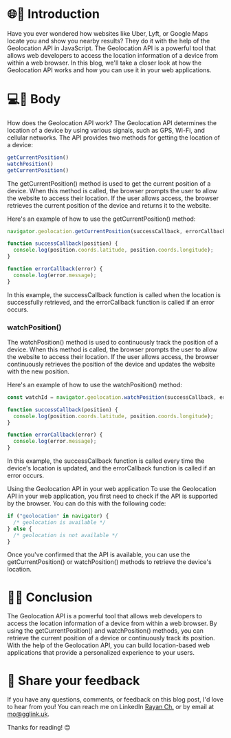 # 🌐📍 Introduction
Have you ever wondered how websites like Uber, Lyft, or Google Maps locate you and show you nearby results? They do it with the help of the Geolocation API in JavaScript. The Geolocation API is a powerful tool that allows web developers to access the location information of a device from within a web browser. In this blog, we'll take a closer look at how the Geolocation API works and how you can use it in your web applications.

# 💻📝 Body
How does the Geolocation API work?
The Geolocation API determines the location of a device by using various signals, such as GPS, Wi-Fi, and cellular networks. The API provides two methods for getting the location of a device:

```javascript
getCurrentPosition()
watchPosition()
getCurrentPosition()
```
The getCurrentPosition() method is used to get the current position of a device. When this method is called, the browser prompts the user to allow the website to access their location. If the user allows access, the browser retrieves the current position of the device and returns it to the website.

Here's an example of how to use the getCurrentPosition() method:

```javascript
navigator.geolocation.getCurrentPosition(successCallback, errorCallback);

function successCallback(position) {
  console.log(position.coords.latitude, position.coords.longitude);
}

function errorCallback(error) {
  console.log(error.message);
}
```
In this example, the successCallback function is called when the location is successfully retrieved, and the errorCallback function is called if an error occurs.

### watchPosition()
The watchPosition() method is used to continuously track the position of a device. When this method is called, the browser prompts the user to allow the website to access their location. If the user allows access, the browser continuously retrieves the position of the device and updates the website with the new position.

Here's an example of how to use the watchPosition() method:

```javascript
const watchId = navigator.geolocation.watchPosition(successCallback, errorCallback);

function successCallback(position) {
  console.log(position.coords.latitude, position.coords.longitude);
}

function errorCallback(error) {
  console.log(error.message);
}
```
In this example, the successCallback function is called every time the device's location is updated, and the errorCallback function is called if an error occurs.

Using the Geolocation API in your web application
To use the Geolocation API in your web application, you first need to check if the API is supported by the browser. You can do this with the following code:

```javascript
if ("geolocation" in navigator) {
  /* geolocation is available */
} else {
  /* geolocation is not available */
}
```
Once you've confirmed that the API is available, you can use the getCurrentPosition() or watchPosition() methods to retrieve the device's location.

# 🎉🔚 Conclusion
The Geolocation API is a powerful tool that allows web developers to access the location information of a device from within a web browser. By using the getCurrentPosition() and watchPosition() methods, you can retrieve the current position of a device or continuously track its position. With the help of the Geolocation API, you can build location-based web applications that provide a personalized experience to your users.

# 📣 Share your feedback
If you have any questions, comments, or feedback on this blog post, I'd love to hear from you! You can reach me on LinkedIn [Rayan Ch.](https://www.linkedin.com/in/rayan-ch-b787ab224/) or by email at [mo@gglink.uk](mailto:mo@gglink.uk).

Thanks for reading! 😊


